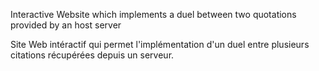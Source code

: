 Interactive Website which implements a duel between two quotations provided by an host server

Site Web intéractif qui permet l'implémentation d'un duel entre plusieurs citations récupérées depuis un serveur.
